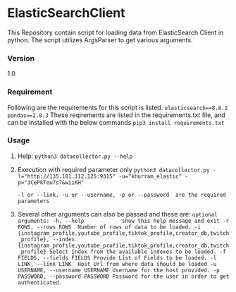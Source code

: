 # ElasticSearchClient
This Repository contain script for loading data from ElasticSearch Client in python. The script utilizes ArgsParser to get various arguments.


### Version
1.0

### Requirement
Following are the requirements for this script is listed.
`
elasticsearch==8.8.2
pandas==2.0.3
`
These reqirements are listed in the requirements.txt file, and can be installed with the below commands
`pip3 install requirements.txt`


### Usage

1. Help:
    `python3 datacollector.py --help`

2. Execution with required parameter only
    `python3 datacollector.py -l="http://135.181.112.125:9315" -u="khurram_elastic" -p="3CePkTeu7s7&wiiKH"`

    `-l or --link, -u or --username, -p or --password  are the required parameters`

3. Several other arguments can also be passed and these are:
    `optional arguments:
    -h, --help            show this help message and exit
    -r ROWS, --rows ROWS  Number of rows of data to be loaded.
    -i {instagram_profile,youtube_profile,tiktok_profile,creator_db,twitch_profile}, --index {instagram_profile,youtube_profile,tiktok_profile,creator_db,twitch_profile}
                            Select Index from the available indexes to be loaded.
    -f FIELDS, --fields FIELDS
                            Provide List of Fields to be loaded.
    -l LINK, --link LINK  Host Url from where data should be loaded
    -u USERNAME, --username USERNAME
                            Username for the host provided.
    -p PASSWORD, --password PASSWORD
                            Password for the user in order to get authenticated.`
